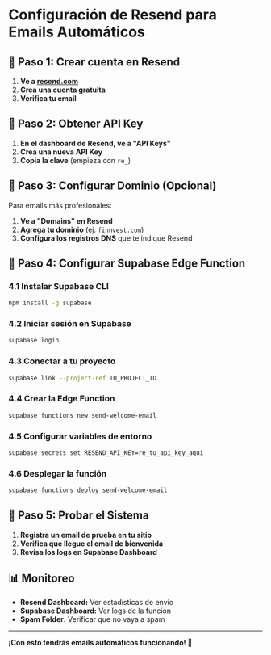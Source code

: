 # Configuración de Resend para Emails Automáticos

## 🚀 Paso 1: Crear cuenta en Resend

1. **Ve a [resend.com](https://resend.com)**
2. **Crea una cuenta gratuita**
3. **Verifica tu email**

## 🔑 Paso 2: Obtener API Key

1. **En el dashboard de Resend, ve a "API Keys"**
2. **Crea una nueva API Key**
3. **Copia la clave** (empieza con `re_`)

## 📧 Paso 3: Configurar Dominio (Opcional)

Para emails más profesionales:
1. **Ve a "Domains" en Resend**
2. **Agrega tu dominio** (ej: `finnvest.com`)
3. **Configura los registros DNS** que te indique Resend

## 🔧 Paso 4: Configurar Supabase Edge Function

### 4.1 Instalar Supabase CLI
```bash
npm install -g supabase
```

### 4.2 Iniciar sesión en Supabase
```bash
supabase login
```

### 4.3 Conectar a tu proyecto
```bash
supabase link --project-ref TU_PROJECT_ID
```

### 4.4 Crear la Edge Function
```bash
supabase functions new send-welcome-email
```

### 4.5 Configurar variables de entorno
```bash
supabase secrets set RESEND_API_KEY=re_tu_api_key_aqui
```

### 4.6 Desplegar la función
```bash
supabase functions deploy send-welcome-email
```

## 🎯 Paso 5: Probar el Sistema

1. **Registra un email de prueba en tu sitio**
2. **Verifica que llegue el email de bienvenida**
3. **Revisa los logs en Supabase Dashboard**

## 📊 Monitoreo

- **Resend Dashboard:** Ver estadísticas de envío
- **Supabase Dashboard:** Ver logs de la función
- **Spam Folder:** Verificar que no vaya a spam

---

**¡Con esto tendrás emails automáticos funcionando! 🎉** 